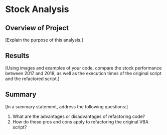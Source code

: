 # Stock Analysis

## Overview of Project
[Explain the purpose of this analysis.]

## Results
[Using images and examples of your code, compare the stock performance between 2017 and 2018, as well as the execution times of the original script and the refactored script.]

## Summary
[In a summary statement, address the following questions:]
1. What are the advantages or disadvantages of refactoring code?
2. How do these pros and cons apply to refactoring the original VBA script?
